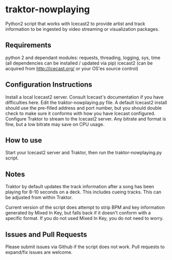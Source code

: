 # traktor-nowplaying
Python2 script that works with Icecast2 to provide artist and track information to be ingested by video streaming or visualization packages.

## Requirements
python 2 and dependant modules:  requests, threading, logging, sys, time (all dependencies can be installed / updated via pip)
icecast2 (can be acquired from http://icecast.org/ or your OS'es source control)

## Configuration Instructions
Install a local Icecast2 server.  Consult Icecast's documentation if you have difficulties here. 
Edit the traktor-nowplaying.py file.  A default Icecast2 install should use the pre-filled address and port number, but you should double check to make sure it conforms with how you have Icecast configured. 
Configure Traktor to stream to the Icecast2 server.  Any bitrate and format is fine, but a low bitrate may save on CPU usage.  

## How to use
Start your Icecast2 server and Traktor, then run the traktor-nowplaying.py script.  

## Notes
Traktor by default updates the track information  after a song has been playing for 8-10 seconds on a deck.  This includes cueing tracks. This can be adjusted from within Traktor.

Current version of the script does attempt to strip BPM and key information generated by Mixed In Key, but falls back if it doesn't conform with a specific format.  If you do not used Mixed In Key, you do not need to worry. 

## Issues and Pull Requests
Please submit issues via Github if the script does not work.  Pull requests to expand/fix issues are welcome.

